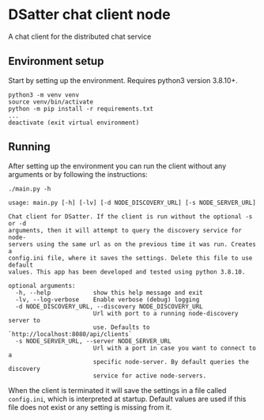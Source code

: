 # DSatter chat client node
A chat client for the distributed chat service

## Environment setup
Start by setting up the environment. Requires python3 version 3.8.10+.

```shell
python3 -m venv venv
source venv/bin/activate
python -m pip install -r requirements.txt
...
deactivate (exit virtual environment)
```

## Running
After setting up the environment you can run the client without any arguments or by following the instructions:
```shell
./main.py -h

usage: main.py [-h] [-lv] [-d NODE_DISCOVERY_URL] [-s NODE_SERVER_URL]

Chat client for DSatter. If the client is run without the optional -s or -d
arguments, then it will attempt to query the discovery service for node-
servers using the same url as on the previous time it was run. Creates a
config.ini file, where it saves the settings. Delete this file to use default
values. This app has been developed and tested using python 3.8.10.

optional arguments:
  -h, --help            show this help message and exit
  -lv, --log-verbose    Enable verbose (debug) logging
  -d NODE_DISCOVERY_URL, --discovery NODE_DISCOVERY_URL
                        Url with port to a running node-discovery server to
                        use. Defaults to `http://localhost:8080/api/clients`
  -s NODE_SERVER_URL, --server NODE_SERVER_URL
                        Url with a port in case you want to connect to a
                        specific node-server. By default queries the discovery
                        service for active node-servers.
```

When the client is terminated it will save the settings in a file called `config.ini`, which is interpreted at startup. Default values are used if this file does not exist or any setting is missing from it.
